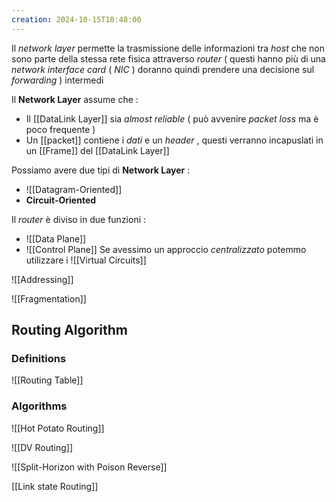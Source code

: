 ```yaml
---
creation: 2024-10-15T10:48:00
---
```

Il *network layer* permette la trasmissione delle informazioni tra *host* che non sono parte della stessa rete fisica attraverso *router* ( questi hanno più di una *network interface card* ( *NIC* ) doranno quindi prendere una decisione sul *forwarding* ) intermedi

Il **Network Layer** assume che : 
+ Il [[DataLink Layer]] sia *almost reliable* ( può avvenire *packet loss* ma è poco frequente )
+ Un [[packet]] contiene i *dati* e un *header* , questi verranno incapuslati in un [[Frame]] del [[DataLink Layer]]

Possiamo avere due tipi di **Network Layer** : 
+ ![[Datagram-Oriented]]
+ **Circuit-Oriented**

Il *router* è diviso in due funzioni : 
+ ![[Data Plane]]
+ ![[Control Plane]]
Se avessimo un approccio *centralizzato* potemmo utilizzare i ![[Virtual Circuits]]

![[Addressing]]

![[Fragmentation]]

## Routing Algorithm

### Definitions

![[Routing Table]]

### Algorithms

![[Hot Potato Routing]]

![[DV Routing]]



![[Split-Horizon with Poison Reverse]]


[[Link state Routing]]
